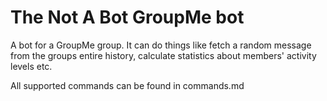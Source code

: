 # The Not A Bot GroupMe bot

A bot for a GroupMe group. It can do things like fetch a random message from the groups entire history, calculate statistics about members' activity levels etc.

All supported commands can be found in commands.md
